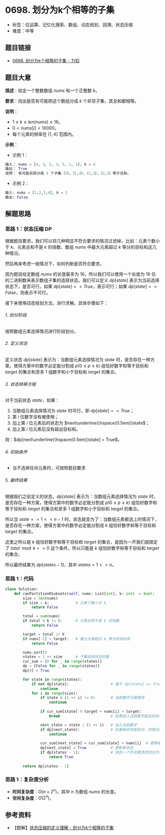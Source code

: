 # 0698. 划分为k个相等的子集

- 标签：位运算、记忆化搜索、数组、动态规划、回溯、状态压缩
- 难度：中等

## 题目链接

- [0698. 划分为k个相等的子集 - 力扣](https://leetcode.cn/problems/partition-to-k-equal-sum-subsets/)

## 题目大意

**描述**：给定一个整数数组 $nums$ 和一个正整数 $k$。

**要求**：找出是否有可能把这个数组分成 $k$ 个非空子集，其总和都相等。

**说明**：

- $1 \le k \le len(nums) \le 16$。
- $0 < nums[i] < 10000$。
- 每个元素的频率在 $[1, 4]$ 范围内。

**示例**：

- 示例 1：

```python
输入： nums = [4, 3, 2, 3, 5, 2, 1], k = 4
输出： True
说明： 有可能将其分成 4 个子集（5），（1,4），（2,3），（2,3）等于总和。
```

- 示例 2：

```python
输入: nums = [1,2,3,4], k = 3
输出: False
```

## 解题思路

### 思路 1：状态压缩 DP

根据题目要求，我们可以将几种明显不符合要求的情况过滤掉，比如：元素个数小于 $k$、元素总和不是 $k$ 的倍数、数组 $nums$ 中最大元素超过 $k$ 等分的目标和这几种情况。

然后再来考虑一般情况下，如何判断是否符合要求。

因为题目给定数组 $nums$ 的长度最多为 $16$，所以我们可以使用一个长度为 $16$ 位的二进制数来表示数组子集的选择状态。我们可以定义 $dp[state]$ 表示为当前选择状态下，是否可行。如果 $dp[state] == True$，表示可行；如果 $dp[state] == False$，则表示不可行。

接下来使用动态规划方法，进行求解。具体步骤如下：

###### 1. 划分阶段

按照数组元素选择情况进行阶段划分。

###### 2. 定义状态

定义状态 $dp[state]$ 表示为：当数组元素选择情况为 $state$ 时，是否存在一种方案，使得方案中的数字必定能分割成 $p(0 \le p \le k)$ 组恰好数字和等于目标和 $target$ 的集合和至多 $1$ 组数字和小于目标和 $target$ 的集合。

###### 3. 状态转移方程

对于当前状态 $state$，如果：

1. 当数组元素选择情况为 $state$ 时可行，即 $dp[state] == True$；
2. 第 $i$ 位数字没有被使用；
3. 加上第 $i$ 位元素后的状态为 $next\underline{\hspace{0.5em}}state$；
4. 加上第 $i$ 位元素后没有超出目标和。

则：$dp[next\underline{\hspace{0.5em}}state] = True$。

###### 4. 初始条件

- 当不选择任何元素时，可按照题目要求

###### 5. 最终结果

根据我们之前定义的状态，$dp[state]$ 表示为：当数组元素选择情况为 $state$ 时，是否存在一种方案，使得方案中的数字必定能分割成 $p(0 \le p \le k)$ 组恰好数字和等于目标和 $target$ 的集合和至多 $1$ 组数字和小于目标和 $target$ 的集合。

所以当 $state == 1 << n - 1$ 时，状态就变为了：当数组元素都选上的情况下，是否存在一种方案，使得方案中的数字必定能分割成 $k$ 组恰好数字和等于目标和 $target$ 的集合。

这里之所以是 $k$ 组恰好数字和等于目标和 $target$ 的集合，是因为一开我们就限定了 $total \mod k == 0$ 这个条件，所以只能是 $k$ 组恰好数字和等于目标和 $target$ 的集合。

所以最终结果为 $dp[states - 1]$，其中 $states = 1 << n$。

### 思路 1：代码

```python
class Solution:
    def canPartitionKSubsets(self, nums: List[int], k: int) -> bool:
        size = len(nums)
        if size < k:            # 元素个数小于 k
            return False

        total = sum(nums)
        if total % k != 0:      # 元素总和不是 k 的倍数
            return False

        target = total // k
        if nums[-1] > target:   # 最大元素超过 k 等分的目标和
            return False

        nums.sort()
        states = 1 << size      # 子集选择状态总数
        cur_sum = [0 for _ in range(states)]
        dp = [False for _ in range(states)]
        dp[0] = True

        for state in range(states):
            if not dp[state]:                   # 基于 dp[state] == True 前提下进行转移        
                continue
            for i in range(size):
                if state & (1 << i) != 0:       # 当前数字已被使用
                    continue
                
                if cur_sum[state] % target + nums[i] > target:
                    break                       # 如果加入当前数字超出目标和，则后续不用继续遍历

                next_state = state | (1 << i)   # 加入当前数字
                if dp[next_state]:              # 如果新状态能划分，则跳过继续
                    continue
                
                cur_sum[next_state] = cur_sum[state] + nums[i]  # 更新新状态下子集和
                dp[next_state] = True           # 更新新状态
                if dp[states - 1]:              # 找到一个符合要求的划分方案，提前返回
                    return True
                
        return dp[states - 1]
```

### 思路 1：复杂度分析

- **时间复杂度**：$O(n \times 2^n)$，其中 $n$ 为数组 $nums$ 的长度。
- **空间复杂度**：$O(2^n)$。

## 参考资料

- 【题解】[状态压缩的定义理解 - 划分为k个相等的子集](https://leetcode.cn/problems/partition-to-k-equal-sum-subsets/solution/zhuang-tai-ya-suo-de-ding-yi-li-jie-by-c-fo1b/)
